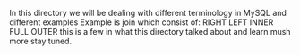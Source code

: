 In this directory we will be dealing with different 
terminology in MySQL and different examples
Example is join which consist of:
	RIGHT
	LEFT
	INNER
	FULL OUTER
this is a few in what this directory talked about and learn mush more stay tuned.
